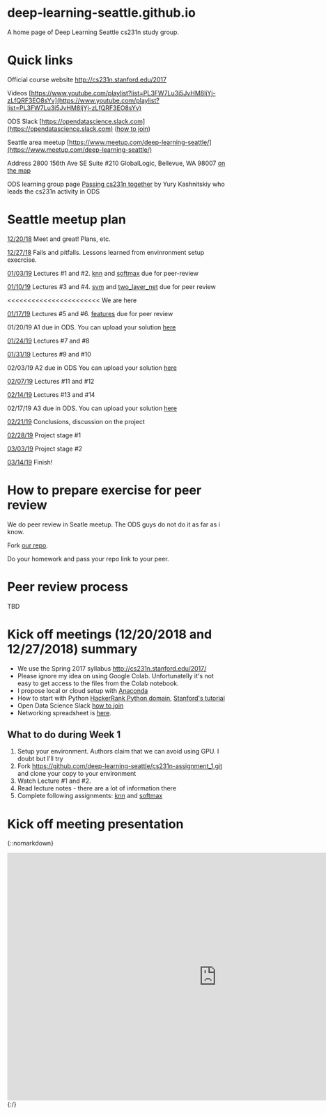 # deep-learning-seattle.github.io
A home page of Deep Learning Seattle cs231n study group.

# Quick links
Official course website http://cs231n.stanford.edu/2017

Videos [https://www.youtube.com/playlist?list=PL3FW7Lu3i5JvHM8ljYj-zLfQRF3EO8sYv](https://www.youtube.com/playlist?list=PL3FW7Lu3i5JvHM8ljYj-zLfQRF3EO8sYv)

ODS Slack [https://opendatascience.slack.com](https://opendatascience.slack.com) ([how to join](https://www.meetup.com/deep-learning-seattle/events/xpphnqyxqbbc/))

Seattle area meetup [https://www.meetup.com/deep-learning-seattle/](https://www.meetup.com/deep-learning-seattle/)

Address 2800 156th Ave SE Suite #210 GlobalLogic, Bellevue, WA 98007 [on the map](https://goo.gl/maps/ghKiJFQDL7n)

ODS learning group page [Passing cs231n together](https://github.com/Yorko/mlcourse.ai/wiki/Passing-cs231n-together) by Yury Kashnitskiy who leads the cs231n activity in ODS


# Seattle meetup plan
[12/20/18](https://www.meetup.com/deep-learning-seattle/events/xpphnqyxqbbc/) Meet and great! Plans, etc.

[12/27/18](https://www.meetup.com/deep-learning-seattle/events/qlstnqyxqbkc/) Fails and pitfalls. Lessons learned from envinronment setup execrcise.

[01/03/19](https://www.meetup.com/deep-learning-seattle/events/qlstnqyzcbfb/) Lectures #1 and #2. [knn](https://github.com/deep-learning-seattle/cs231n-assignment_1/blob/master/knn.ipynb) and [softmax](https://github.com/deep-learning-seattle/cs231n-assignment_1/blob/master/softmax.ipynb) due for peer-review

[01/10/19](https://www.meetup.com/deep-learning-seattle/events/qlstnqyzcbnb/) Lectures #3 and #4. [svm](https://github.com/deep-learning-seattle/cs231n-assignment_1/blob/master/svm.ipynb) and [two_layer_net](https://github.com/deep-learning-seattle/cs231n-assignment_1/blob/master/two_layer_net.ipynb) due for peer review

<<<<<<<<<<<<<<<<<<<<<<< We are here

[01/17/19](https://www.meetup.com/deep-learning-seattle/events/qlstnqyzcbwb/) Lectures #5 and #6. [features](https://github.com/deep-learning-seattle/cs231n-assignment_1/blob/master/features.ipynb) due for peer review

01/20/19 A1 due in ODS. You can upload your solution [here](https://www.dropbox.com/request/t7BEfsBO6FsVrVgs7dGf)

[01/24/19](https://www.meetup.com/deep-learning-seattle/events/qlstnqyzcbgc/) Lectures #7 and #8

[01/31/19](https://www.meetup.com/deep-learning-seattle/events/qlstnqyzcbpc/) Lectures #9 and #10

02/03/19 A2 due in ODS You can upload your solution [here](https://www.dropbox.com/request/SYokh4VUuIpZRFe1bPHM)

[02/07/19](https://www.meetup.com/deep-learning-seattle/events/qlstnqyzdbkb/) Lectures #11 and #12

[02/14/19](https://www.meetup.com/deep-learning-seattle/events/qlstnqyzdbsb/) Lectures #13 and #14

02/17/19 A3 due in ODS. You can upload your solution [here](https://www.dropbox.com/request/omK1M8XNUH7KvGps3siF)

[02/21/19](https://www.meetup.com/deep-learning-seattle/events/qlstnqyzdbcc/) Conclusions, discussion on the project

[02/28/19](https://www.meetup.com/deep-learning-seattle/events/qlstnqyzdblc/) Project stage #1

[03/03/19](https://www.meetup.com/deep-learning-seattle/events/qlstnqyzfbkb/) Project stage #2

[03/14/19](https://www.meetup.com/deep-learning-seattle/events/qlstnqyzfbsb/) Finish!

# How to prepare exercise for peer review
We do peer review in Seatle meetup. The ODS guys do not do it as far as i know.

Fork [our repo](https://github.com/deep-learning-seattle/cs231n-assignment_1.git).

Do your homework and pass your repo link to your peer.

# Peer review process

TBD

# Kick off meetings (12/20/2018 and 12/27/2018) summary
* We use the Spring 2017 syllabus http://cs231n.stanford.edu/2017/
* Please ignore my idea on using Google Colab. Unfortunatelly it's not easy to get access to the files from the Colab notebook.
* I propose local or cloud setup with [Anaconda](https://www.anaconda.com/)
* How to start with Python [HackerRank Python domain](https://www.hackerrank.com/domains/python), [Stanford's tutorial](http://cs231n.github.io/python-numpy-tutorial/)
* Open Data Science Slack [how to join](https://www.meetup.com/deep-learning-seattle/events/xpphnqyxqbbc/)
* Networking spreadsheet is [here](https://docs.google.com/spreadsheets/d/1mmjcplwDRoXwKNlXQ5GKQuw-ig0Wwz8RiD9ZgXRikPU/edit#gid=0).

## What to do during Week 1
1. Setup your environment. Authors claim that we can avoid using GPU. I doubt but I'll try 
2. Fork https://github.com/deep-learning-seattle/cs231n-assignment_1.git and clone your copy to your environment
3. Watch Lecture #1 and #2.
4. Read lecture notes - there are a lot of information there
5. Complete following assignments: [knn](https://github.com/deep-learning-seattle/cs231n-assignment_1/blob/master/knn.ipynb) and [softmax](https://github.com/deep-learning-seattle/cs231n-assignment_1/blob/master/softmax.ipynb)

# Kick off meeting presentation
{::nomarkdown}
<iframe src="https://docs.google.com/presentation/d/e/2PACX-1vTXXUr7cWFLG9pvD38Ue9D5bmUCB_4q5P37zBWW8mGfRmQwkW0LdHxj8GsQbXF5tiCxYWk7Rk7VQXO2/embed?start=false&loop=false&delayms=3000" frameborder="0" width="960" height="569" allowfullscreen="true" mozallowfullscreen="true" webkitallowfullscreen="true"></iframe>
{:/}
